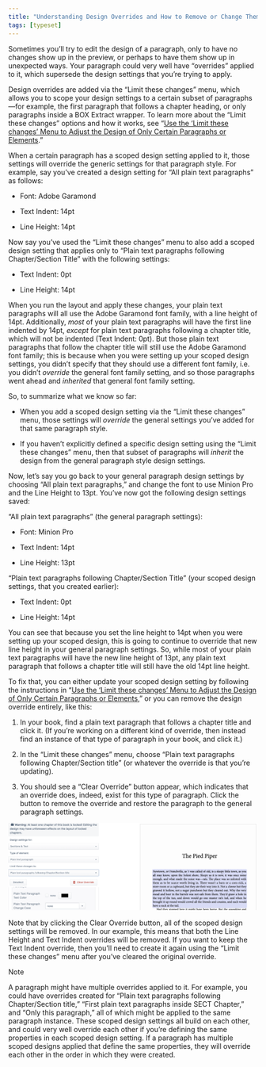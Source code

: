 ```yaml
---
title: "Understanding Design Overrides and How to Remove or Change Them"
tags: [typeset]
---
```

 
<html><body><section data-type="chapter" class="hsecchapter" data-hederis-type="hsecchapter" id="design-settings-and-inheritance" data-pi-attrs="id: design-settings-and-inheritance; data-tags: typeset;" role="doc-chapter" data-tags="typeset" data-author-name=" " data-book-title=" " title="Understanding Design Overrides and How to Remove or Change Them"><p class="hblkp" data-hederis-type="hblkp" id="ptLiNRZc9">Sometimes you&#8217;ll try to edit the design of a paragraph, only to have no changes show up in the preview, or perhaps to have them show up in unexpected ways. Your paragraph could very well have &#8220;overrides&#8221; applied to it, which supersede the design settings that you&#8217;re trying to apply.</p><p class="hblkp" data-hederis-type="hblkp" id="pj8p8mf9a">Design overrides are added via the &#8220;Limit these changes&#8221; menu, which allows you to scope your design settings to a certain subset of paragraphs&#8212;for example, the first paragraph that follows a chapter heading, or only paragraphs inside a BOX Extract wrapper. To learn more about the &#8220;Limit these changes&#8221; options and how it works, see &#8220;<a href="{% link _docs/selectors.md %}" data-hederis-type="hspana" id="p64YUHTcS"><span class="Hyperlink" data-hederis-type="hspnspan" id="p2XxhXiss">Use the &#8216;Limit these changes&#8217; Menu to Adjust the Design of Only Certain Paragraphs or Elements</span></a>.&#8221; </p><p class="hblkp" data-hederis-type="hblkp" id="pThgxcfpq">When a certain paragraph has a scoped design setting applied to it, those settings will override the generic settings for that paragraph style. For example, say you&#8217;ve created a design setting for &#8220;All plain text paragraphs&#8221; as follows:</p><ul class="hwprbulletlist" data-hederis-type="hwprbulletlist" id="pjQ3wpvuM"><li class="hblkuli" data-hederis-type="hblkuli" id="lipWwWG5lJ"><p class="hblkuli" data-hederis-type="hblklip" id="pOLaWocad">Font: Adobe Garamond</p></li><li class="hblkuli" data-hederis-type="hblkuli" id="linX5GwxvX"><p class="hblkuli" data-hederis-type="hblklip" id="pliYYNIdR">Text Indent: 14pt</p></li><li class="hblkuli" data-hederis-type="hblkuli" id="liRvht8TL9"><p class="hblkuli" data-hederis-type="hblklip" id="phmhsEHaK">Line Height: 14pt</p></li></ul><p class="hblkp" data-hederis-type="hblkp" id="p6C5Kca0V">Now say you&#8217;ve used the &#8220;Limit these changes&#8221; menu to also add a scoped design setting that applies only to &#8220;Plain text paragraphs following Chapter/Section Title&#8221; with the following settings:</p><ul class="hwprbulletlist" data-hederis-type="hwprbulletlist" id="pkaBrb1cX"><li class="hblkuli" data-hederis-type="hblkuli" id="liJkTBYJco"><p class="hblkuli" data-hederis-type="hblklip" id="p5ajRhjIl">Text Indent: 0pt</p></li><li class="hblkuli" data-hederis-type="hblkuli" id="liHhZ0MvJ5"><p class="hblkuli" data-hederis-type="hblklip" id="pbnek0HVr">Line Height: 14pt</p></li></ul><p class="hblkp" data-hederis-type="hblkp" id="pHFGoD2B7">When you run the layout and apply these changes, your plain text paragraphs will all use the Adobe Garamond font family, with a line height of 14pt. Additionally, <em data-hederis-type="hspanem" id="pPYDso8Ug">most</em> of your plain text paragraphs will have the first line indented by 14pt, <em class="hspanem" data-hederis-type="hspanem" id="pYdUPrHDo">except</em> for plain text paragraphs following a chapter title, which will not be indented (Text Indent: 0pt). But those plain text paragraphs that follow the chapter title will still use the Adobe Garamond font family; this is because when you were setting up your scoped design settings, you didn&#8217;t specify that they should use a different font family, i.e. you didn&#8217;t <em class="hspanem" data-hederis-type="hspanem" id="p30A5gDgB">override</em> the general font family setting, and so those paragraphs went ahead and <em class="hspanem" data-hederis-type="hspanem" id="p4ohKWTNM">inherited</em> that general font family setting.</p><p class="hblkp" data-hederis-type="hblkp" id="pNPPv3YMK">So, to summarize what we know so far: </p><ul class="hwprbulletlist" data-hederis-type="hwprbulletlist" id="pIA2XOmdh"><li class="hblkuli" data-hederis-type="hblkuli" id="liBjy87ynF"><p class="hblkuli" data-hederis-type="hblklip" id="pl5sfhI4k">When you add a scoped design setting via the &#8220;Limit these changes&#8221; menu, those settings will <em class="hspanem" data-hederis-type="hspanem" id="pfSIgAZjR">override</em> the general settings you&#8217;ve added for that same paragraph style.</p></li><li class="hblkuli" data-hederis-type="hblkuli" id="linMyo2G8c"><p class="hblkuli" data-hederis-type="hblklip" id="pYnfORYVS">If you haven&#8217;t explicitly defined a specific design setting using the &#8220;Limit these changes&#8221; menu, then that subset of paragraphs will <em class="hspanem" data-hederis-type="hspanem" id="pxnlXGVrT">inherit</em> the design from the general paragraph style design settings.</p></li></ul><p class="hblkp" data-hederis-type="hblkp" id="pFdg2dC3l">Now, let&#8217;s say you go back to your general paragraph design settings by choosing &#8220;All plain text paragraphs,&#8221; and change the font to use Minion Pro and the Line Height to 13pt. You&#8217;ve now got the following design settings saved:</p><p class="hblkp" data-hederis-type="hblkp" id="p55Svljfa">&#8220;All plain text paragraphs&#8221; (the general paragraph settings):</p><ul class="hwprbulletlist" data-hederis-type="hwprbulletlist" id="p9hFPLo1m"><li class="hblkuli" data-hederis-type="hblkuli" id="liQp8D43fJ"><p class="hblkuli" data-hederis-type="hblklip" id="pGD5sSfKv">Font: Minion Pro</p></li><li class="hblkuli" data-hederis-type="hblkuli" id="li82Gz7hUw"><p class="hblkuli" data-hederis-type="hblklip" id="pczgxI6da">Text Indent: 14pt</p></li><li class="hblkuli" data-hederis-type="hblkuli" id="liWc0daGzb"><p class="hblkuli" data-hederis-type="hblklip" id="pf5xOBvcI">Line Height: 13pt</p></li></ul><p class="hblkp" data-hederis-type="hblkp" id="p2CpMgxDI">&#8220;Plain text paragraphs following Chapter/Section Title&#8221; (your scoped design settings, that you created earlier):</p><ul class="hwprbulletlist" data-hederis-type="hwprbulletlist" id="pWsU743eS"><li class="hblkuli" data-hederis-type="hblkuli" id="liXQ3gGwGT"><p class="hblkuli" data-hederis-type="hblklip" id="pQKcls8Zv">Text Indent: 0pt</p></li><li class="hblkuli" data-hederis-type="hblkuli" id="liGs4yUZtf"><p class="hblkuli" data-hederis-type="hblklip" id="p1av9Ja61">Line Height: 14pt</p></li></ul><p class="hblkp" data-hederis-type="hblkp" id="pzIE2RejL">You can see that because you set the line height to 14pt when you were setting up your scoped design, this is going to continue to override that new line height in your general paragraph settings. So, while most of your plain text paragraphs will have the new line height of 13pt, any plain text paragraph that follows a chapter title will still have the old 14pt line height.</p><p class="hblkp" data-hederis-type="hblkp" id="pKLlQA3ql">To fix that, you can either update your scoped design setting by following the instructions in &#8220;<a href="{% link _docs/selectors.md %}" data-hederis-type="hspana" id="ppM7XeRTE"><span class="Hyperlink" data-hederis-type="hspnspan" id="pLwR29u6N">Use the &#8216;Limit these changes&#8217; Menu to Adjust the Design of Only Certain Paragraphs or Elements</span></a>,&#8221; or you can remove the design override entirely, like this:</p><ol class="hwprnumlist" data-hederis-type="hwprnumlist" id="pxHUm1whO"><li class="hblkoli" data-hederis-type="hblkoli" id="liFXVRZhxn"><p class="hblkoli" data-hederis-type="hblklip" id="pfMFP08aB">In your book, find a plain text paragraph that follows a chapter title and click it. (If you&#8217;re working on a different kind of override, then instead find an instance of that type of paragraph in your book, and click it.)</p></li><li class="hblkoli" data-hederis-type="hblkoli" id="liafKEPTjk"><p class="hblkoli" data-hederis-type="hblklip" id="p6gfkp9Xy">In the &#8220;Limit these changes&#8221; menu, choose &#8220;Plain text paragraphs following Chapter/Section title&#8221; (or whatever the override is that you&#8217;re updating).</p></li><li class="hblkoli" data-hederis-type="hblkoli" id="liww6hBNuN"><p class="hblkoli" data-hederis-type="hblklip" id="pibl4Qs5Y">You should see a &#8220;Clear Override&#8221; button appear, which indicates that an override does, indeed, exist for this type of paragraph. Click the button to remove the override and restore the paragraph to the general paragraph settings.</p></li></ol><img data-hederis-type="hblkimg" class="hblkimg" id="pimX9ENtY" src="/images/override1.png" data-img-src="/images/override1.png"/><p class="hblkp" data-hederis-type="hblkp" id="p8TcIRCeX">Note that by clicking the Clear Override button, all of the scoped design settings will be removed. In our example, this means that both the Line Height and Text Indent overrides will be removed. If you want to keep the Text Indent override, then you&#8217;ll need to create it again using the &#8220;Limit these changes&#8221; menu after you&#8217;ve cleared the original override. </p><aside class="hwprbox box" data-hederis-type="hwprbox" id="pHpsyuxAm" data-type="sidebar"><p class="hblktype" data-hederis-type="hblktype" id="plcBC6Cit">Note</p><p class="hblkp" data-hederis-type="hblkp" id="pbLyFJzl7">A paragraph might have multiple overrides applied to it. For example, you could have overrides created for &#8220;Plain text paragraphs following Chapter/Section title,&#8221; &#8220;First plain text paragraphs inside SECT Chapter,&#8221; and &#8220;Only this paragraph,&#8221; all of which might be applied to the same paragraph instance. These scoped design settings all build on each other, and could very well override each other if you&#8217;re defining the same properties in each scoped design setting. If a paragraph has multiple scoped designs applied that define the same properties, they will override each other in the order in which they were created.</p></aside></section></body></html>
